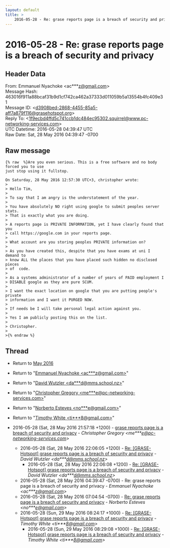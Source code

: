 ```yaml
---
layout: default
title: >
    2016-05-28 - Re: grase reports page is a breach of security and privacy
---
```


# 2016-05-28 - Re: grase reports page is a breach of security and privacy

## Header Data

From: Emmanuel Nyachoke \<ac***z@gmail.com\><br>
Message Hash: 463016f911a88bcaf31b9d1cf742ca462a37333d011059b5a13554b4fc409e31<br>
Message ID: \<d3908bed-2868-4455-85a5-aff7a879f116@grasehotspot.org\><br>
Reply To: \<1f9ecbd4ffd5c741ccb1dc484ec95302.squirrel@www.pc-networking-services.com\><br>
UTC Datetime: 2016-05-28 04:39:47 UTC<br>
Raw Date: Sat, 28 May 2016 04:39:47 -0700<br>

## Raw message

```
{% raw  %}Are you even serious. This is a free software and no body forced you to use 
just stop using it fullstop.

On Saturday, 28 May 2016 12:57:30 UTC+3, christopher wrote:
>
> Hello Tim, 
>
> To say that I am angry is the understatement of the year. 
>
> You have absolutely NO right using google to submit peoples server stats. 
> That is exactly what you are doing. 
>
> A reports page is PRIVATE INFORMATION, yet I have clearly found that you 
> call https://google.com in your reports page. 
>
> What account are you storing peoples PRIVATE information on? 
>
> As you have created this, despite that you have exams at uni I demand to 
> know ALL the places that you have placed such hidden no disclosed pieces 
> of  code. 
>
> As a systems administrator of a number of years of PAID employment I 
> DISABLE google as they are pure SCUM. 
>
> I want the exact location on google that you are putting people's private 
> information and I want it PURGED NOW. 
>
> If needs be I will take personal legal action against you. 
>
> Yes I am publicly posting this on the list. 
>
> Christopher. 
>
>{% endraw %}
```

## Thread

+ Return to [May 2016](/archive/2016/05)

+ Return to "[Emmanuel Nyachoke <ac***z<span>@</span>gmail.com>](/authors/ac___z_at_gmail_com)"
+ Return to "[David Wutzler <da***d<span>@</span>mms.school.nz>](/authors/da___d_at_mms_school_nz)"
+ Return to "[Christopher Gregory <me***e<span>@</span>pc-networking-services.com>](/authors/me___e_at_pcnetworkingservices_com)"
+ Return to "[Norberto Esteves <no***e<span>@</span>gmail.com>](/authors/no___e_at_gmail_com)"
+ Return to "[Timothy White <ti***8<span>@</span>gmail.com>](/authors/ti___8_at_gmail_com)"

+ 2016-05-28 (Sat, 28 May 2016 21:57:18 +1200) - [grase reports page is a breach of security and privacy](/archive/2016/05/f4e6c4c60021f171417bafc1fac8f47624ba8084a880248dd10cdf6c613e0834) - _Christopher Gregory \<me***e@pc-networking-services.com\>_
  + 2016-05-28 (Sat, 28 May 2016 22:06:05 +1200) - [Re: [GRASE-Hotspot] grase reports page is a breach of security and privacy](/archive/2016/05/500dfe27811e9c81c8f592334f1c9c9eb485e3a1f0daed2b336fbf06f6048745) - _David Wutzler \<da***d@mms.school.nz\>_
    + 2016-05-28 (Sat, 28 May 2016 22:06:08 +1200) - [Re: [GRASE-Hotspot] grase reports page is a breach of security and privacy](/archive/2016/05/5625151fd074da24820f98c3f052c473f99d7e86b71252ad5624a9c70f0d8050) - _David Wutzler \<da***d@mms.school.nz\>_
  + 2016-05-28 (Sat, 28 May 2016 04:39:47 -0700) - Re: grase reports page is a breach of security and privacy - _Emmanuel Nyachoke \<ac***z@gmail.com\>_
  + 2016-05-28 (Sat, 28 May 2016 07:04:54 -0700) - [Re: grase reports page is a breach of security and privacy](/archive/2016/05/b38b40e05e08d2b87a1f80343803aa55fde4fd242a49a92076c044a6101cd9ea) - _Norberto Esteves \<no***e@gmail.com\>_
  + 2016-05-28 (Sun, 29 May 2016 08:24:17 +1000) - [Re: [GRASE-Hotspot] grase reports page is a breach of security and privacy](/archive/2016/05/b3e8f33a9c01acb1b8ad42719da22afafa0c267edf3b995cde17be1a86b6af69) - _Timothy White \<ti***8@gmail.com\>_
    + 2016-05-28 (Sun, 29 May 2016 08:29:08 +1000) - [Re: [GRASE-Hotspot] grase reports page is a breach of security and privacy](/archive/2016/05/582e93d6c93c8779d9cba2d1b0e5f27b5c63703a99bdc440097a76a1de5ee7a9) - _Timothy White \<ti***8@gmail.com\>_

